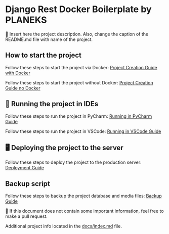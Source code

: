 # Django Rest Docker Boilerplate by PLANEKS

📌 Insert here the project description. Also, change the caption of
the README.md file with name of the project.

## How to start the project

Follow these steps to start the project via Docker: [Project Creation Guide with Docker](docs/local_setup.md)

Follow these steps to start the project without Docker: [Project Creation Guide no Docker](docs/local_setup_no_docker.md)

## 🏃‍ Running the project in IDEs

Follow these steps to run the project in PyCharm:
[Running in PyCharm Guide](docs/pycharm.md)

Follow these steps to run the project in VSCode:
[Running in VSCode Guide](docs/vscode.md)

## 🖥️ Deploying the project to the server

Follow these steps to deploy the project to the production server:
[Deployment Guide](docs/deployment.md)

## Backup script

Follow these steps to backup the project database and media files:
[Backup Guide](docs/backup.md)

📌 If this document does not contain some important information, feel free to make a pull request.

Additional project info located in the [docs/index.md](docs/index.md) file.